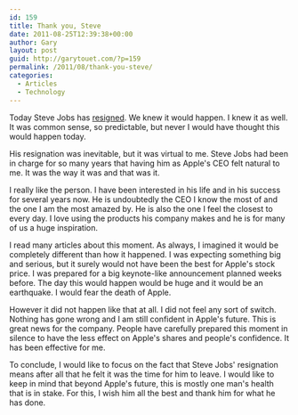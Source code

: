 ```yaml
---
id: 159
title: Thank you, Steve
date: 2011-08-25T12:39:38+00:00
author: Gary
layout: post
guid: http://garytouet.com/?p=159
permalink: /2011/08/thank-you-steve/
categories:
  - Articles
  - Technology
---
```

Today Steve Jobs has <a href="http://gigaom.com/2011/08/24/breaking-letter-from-steve-jobs/">resigned</a>. We knew it would happen. I knew it as well. It was common sense, so predictable, but never I would have thought this would happen today.

His resignation was inevitable, but it was virtual to me. Steve Jobs had been in charge for so many years that having him as Apple's CEO felt natural to me. It was the way it was and that was it.

I really like the person. I have been interested in his life and in his success for several years now. He is undoubtedly the CEO I know the most of and the one I am the most amazed by. He is also the one I feel the closest to every day. I love using the products his company makes and he is for many of us a huge inspiration.

I read many articles about this moment. As always, I imagined it would be completely different than how it happened. I was expecting something big and serious, but it surely would not have been the best for Apple's stock price. I was prepared for a big keynote-like announcement planned weeks before.
The day this would happen would be huge and it would be an earthquake. I would fear the death of Apple.

However it did not happen like that at all. I did not feel any sort of switch. Nothing has gone wrong and I am still confident in Apple's future. This is great news for the company. People have carefully prepared this moment in silence to have the less effect on Apple's shares and people's confidence. It has been effective for me.

To conclude, I would like to focus on the fact that Steve Jobs' resignation means after all that he felt it was the time for him to leave. I would like to keep in mind that beyond Apple's future, this is mostly one man's health that is in stake. For this, I wish him all the best and thank him for what he has done.